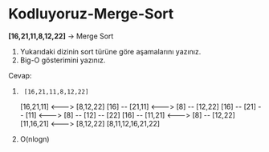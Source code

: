 # Kodluyoruz-Merge-Sort


**[16,21,11,8,12,22]** -> Merge Sort

1. Yukarıdaki dizinin sort türüne göre aşamalarını yazınız.
2. Big-O gösterimini yazınız.

Cevap:
1.      [16,21,11,8,12,22]
	[16,21,11] <--->  [8,12,22]
	[16] -- [21,11] <---> [8] -- [12,22]
	[16] -- [21] -- [11] <---> [8] -- [12] -- [22]
	[16] -- [11,21] <---> [8] -- [12,22]
	[11,16,21] <---> [8,12,22]
	[8,11,12,16,21,22]
	
2. O(nlogn)


